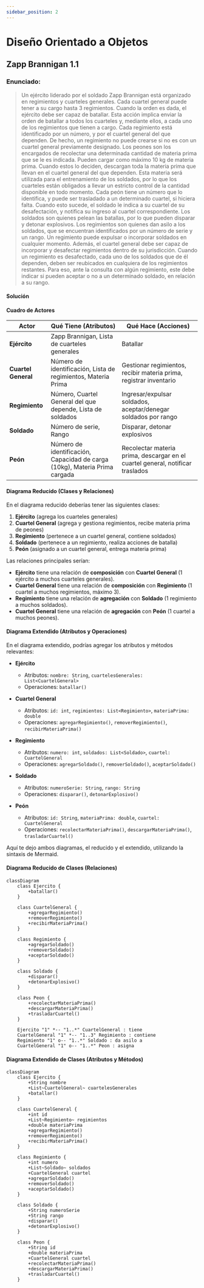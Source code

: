 ```yaml
---
sidebar_position: 2
---
```



# Diseño Orientado a Objetos

## Zapp Brannigan 1.1

### Enunciado:
>Un ejército liderado por el soldado Zapp Brannigan está organizado en regimientos y cuarteles generales. Cada cuartel general puede tener a su cargo hasta 3 regimientos. Cuando la orden es dada, el ejército debe ser capaz de batallar. Esta acción implica enviar la orden de batallar a todos los cuarteles y, mediante ellos, a cada uno de los regimientos que tienen a cargo. Cada regimiento está identificado por un número, y por el cuartel general del que dependen. De hecho, un regimiento no puede crearse si no es con un cuartel general previamente designado. Los peones son los encargados de recolectar una determinada cantidad de materia prima que se le es indicada. Pueden cargar como máximo 10 kg de materia prima. Cuando estos lo deciden, descargan toda la materia prima que llevan en el cuartel general del que dependen. Esta materia será utilizada para el entrenamiento de los soldados, por lo que los cuarteles están obligados a llevar un estricto control de la cantidad disponible en todo momento. Cada peón tiene un número que lo identifica, y puede ser trasladado a un determinado cuartel, si hiciera falta. Cuando esto sucede, el soldado le indica a su cuartel de su desafectación, y notifica su ingreso al cuartel correspondiente. Los soldados son quienes pelean las batallas, por lo que pueden disparar y detonar explosivos. Los regimientos son quienes dan asilo a los soldados, que se encuentran identificados por un número de serie y un rango. Un regimiento puede expulsar o incorporar soldados en cualquier momento. Además, el cuartel general debe ser capaz de incorporar y desafectar regimientos dentro de su jurisdicción. Cuando un regimiento es desafectado, cada uno de los soldados que de él dependen, deben ser reubicados en cualquiera de los regimientos restantes. Para eso, ante la consulta con algún regimiento, este debe indicar si pueden aceptar o no a un determinado soldado, en relación a su rango.


#### Solución

#### Cuadro de Actores

| Actor               | Qué Tiene (Atributos)                                          | Qué Hace (Acciones)                                                        |
|---------------------|----------------------------------------------------------------|----------------------------------------------------------------------------|
| **Ejército**        | Zapp Brannigan, Lista de cuarteles generales                    | Batallar                                                                  |
| **Cuartel General** | Número de identificación, Lista de regimientos, Materia Prima  | Gestionar regimientos, recibir materia prima, registrar inventario          |
| **Regimiento**      | Número, Cuartel General del que depende, Lista de soldados      | Ingresar/expulsar soldados, aceptar/denegar soldados por rango              |
| **Soldado**         | Número de serie, Rango                                          | Disparar, detonar explosivos                                                |
| **Peón**            | Número de identificación, Capacidad de carga (10kg), Materia Prima cargada | Recolectar materia prima, descargar en el cuartel general, notificar traslados |

#### Diagrama Reducido (Clases y Relaciones)

En el diagrama reducido deberías tener las siguientes clases:

1. **Ejército** (agrega los cuarteles generales)
2. **Cuartel General** (agrega y gestiona regimientos, recibe materia prima de peones)
3. **Regimiento** (pertenece a un cuartel general, contiene soldados)
4. **Soldado** (pertenece a un regimiento, realiza acciones de batalla)
5. **Peón** (asignado a un cuartel general, entrega materia prima)

Las relaciones principales serían:
- **Ejército** tiene una relación de **composición** con **Cuartel General** (1 ejército a muchos cuarteles generales).
- **Cuartel General** tiene una relación de **composición** con **Regimiento** (1 cuartel a muchos regimientos, máximo 3).
- **Regimiento** tiene una relación de **agregación** con **Soldado** (1 regimiento a muchos soldados).
- **Cuartel General** tiene una relación de **agregación** con **Peón** (1 cuartel a muchos peones).

#### Diagrama Extendido (Atributos y Operaciones)

En el diagrama extendido, podrías agregar los atributos y métodos relevantes:

- **Ejército**
  - Atributos: `nombre: String`, `cuartelesGenerales: List<CuartelGeneral>`
  - Operaciones: `batallar()`

- **Cuartel General**
  - Atributos: `id: int`, `regimientos: List<Regimiento>`, `materiaPrima: double`
  - Operaciones: `agregarRegimiento()`, `removerRegimiento()`, `recibirMateriaPrima()`

- **Regimiento**
  - Atributos: `numero: int`, `soldados: List<Soldado>`, `cuartel: CuartelGeneral`
  - Operaciones: `agregarSoldado()`, `removerSoldado()`, `aceptarSoldado()`

- **Soldado**
  - Atributos: `numeroSerie: String`, `rango: String`
  - Operaciones: `disparar()`, `detonarExplosivo()`

- **Peón**
  - Atributos: `id: String`, `materiaPrima: double`, `cuartel: CuartelGeneral`
  - Operaciones: `recolectarMateriaPrima()`, `descargarMateriaPrima()`, `trasladarCuartel()`



Aquí te dejo ambos diagramas, el reducido y el extendido, utilizando la sintaxis de Mermaid.

#### Diagrama Reducido de Clases (Relaciones)

```mermaid
classDiagram
    class Ejercito {
        +batallar()
    }
    
    class CuartelGeneral {
        +agregarRegimiento()
        +removerRegimiento()
        +recibirMateriaPrima()
    }
    
    class Regimiento {
        +agregarSoldado()
        +removerSoldado()
        +aceptarSoldado()
    }
    
    class Soldado {
        +disparar()
        +detonarExplosivo()
    }
    
    class Peon {
        +recolectarMateriaPrima()
        +descargarMateriaPrima()
        +trasladarCuartel()
    }

    Ejercito "1" *-- "1..*" CuartelGeneral : tiene
    CuartelGeneral "1" *-- "1..3" Regimiento : contiene
    Regimiento "1" o-- "1..*" Soldado : da asilo a
    CuartelGeneral "1" o-- "1..*" Peon : asigna
```

#### Diagrama Extendido de Clases (Atributos y Métodos)

```mermaid
classDiagram
    class Ejercito {
        +String nombre
        +List~CuartelGeneral~ cuartelesGenerales
        +batallar()
    }
    
    class CuartelGeneral {
        +int id
        +List~Regimiento~ regimientos
        +double materiaPrima
        +agregarRegimiento()
        +removerRegimiento()
        +recibirMateriaPrima()
    }
    
    class Regimiento {
        +int numero
        +List~Soldado~ soldados
        +CuartelGeneral cuartel
        +agregarSoldado()
        +removerSoldado()
        +aceptarSoldado()
    }
    
    class Soldado {
        +String numeroSerie
        +String rango
        +disparar()
        +detonarExplosivo()
    }
    
    class Peon {
        +String id
        +double materiaPrima
        +CuartelGeneral cuartel
        +recolectarMateriaPrima()
        +descargarMateriaPrima()
        +trasladarCuartel()
    }
```
